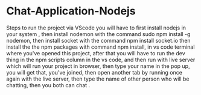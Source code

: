 # Chat-Application-Nodejs
Steps to run the project via VScode
you will have to first install nodejs in your system , then install nodemon with the command sudo npm install -g nodemon, then install socket with the command npm install socket.io
then install the the npm packages with command npm install, in vs code terminal where you've opened this project, after that you will have to run the dev thing in the npm scripts column in the vs code,
and then run with live server which will run your project in browser, then type your name in the pop up, you will get that, you've joined, then open another tab by running once again with the live server, then type the name of other person who will be chatting, then you both can chat .
